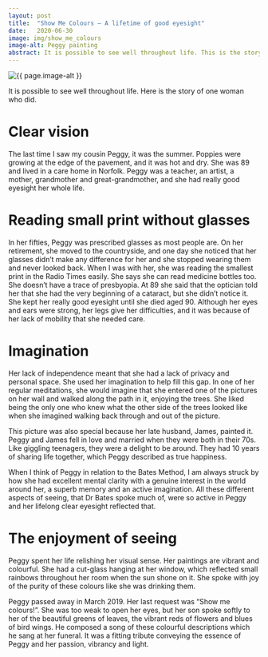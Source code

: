 ```yaml
---
layout: post
title:  "Show Me Colours – A lifetime of good eyesight"
date:   2020-06-30
image: img/show_me_colours
image-alt: Peggy painting
abstract: It is possible to see well throughout life. This is the story of one woman who did.
---
```

<img class="post-image" src="/{{ page.image | bust_cache }}" alt="{{ page.image-alt }}"/>

It is possible to see well throughout life. Here is the story of one woman who did.

# Clear vision

The last time I saw my cousin Peggy, it was the summer. Poppies were growing at the edge of the pavement, and it was hot and dry. She was 89 and lived in a care home in Norfolk. Peggy was a teacher, an artist, a mother, grandmother and great-grandmother, and she had really good eyesight her whole life. 

# Reading small print without glasses

In her fifties, Peggy was prescribed glasses as most people are. On her retirement, she moved to the countryside, and one day she noticed that her glasses didn’t make any difference for her and she stopped wearing them and never looked back. When I was with her, she was reading the smallest print in the Radio Times easily. She says she can read medicine bottles too. She doesn’t have a trace of presbyopia. At 89 she said that the optician told her that she had the very beginning of a cataract, but she didn’t notice it. She kept her really good eyesight until she died aged 90. Although her eyes and ears were strong, her legs give her difficulties, and it was because of her lack of mobility that she needed care.

# Imagination

Her lack of independence meant that she had a lack of privacy and personal space. She used her imagination to help fill this gap. In one of her regular meditations, she would imagine that she entered one of the pictures on her wall and walked along the path in it, enjoying the trees. She liked being the only one who knew what the other side of the trees looked like when she imagined walking back through and out of the picture. 

This picture was also special because her late husband, James, painted it. Peggy and James fell in love and married when they were both in their 70s. Like giggling teenagers, they were a delight to be around. They had 10 years of sharing life together, which Peggy described as true happiness.

When I think of Peggy in relation to the Bates Method, I am always struck by how she had excellent mental clarity with a genuine interest in the world around her, a superb memory and an active imagination. All these different aspects of seeing, that Dr Bates spoke much of, were so active in Peggy and her lifelong clear eyesight reflected that.

# The enjoyment of seeing

Peggy spent her life relishing her visual sense. Her paintings are vibrant and colourful. She had a cut-glass hanging at her window, which reflected small rainbows throughout her room when the sun shone on it. She spoke with joy of the purity of these colours like she was drinking them.

Peggy passed away in March 2019. Her last request was “Show me colours!”. She was too weak to open her eyes, but her son spoke softly to her of the beautiful greens of leaves, the vibrant reds of flowers and blues of bird wings. He composed a song of these colourful descriptions which he sang at her funeral. It was a fitting tribute conveying the essence of Peggy and her passion, vibrancy and light.
